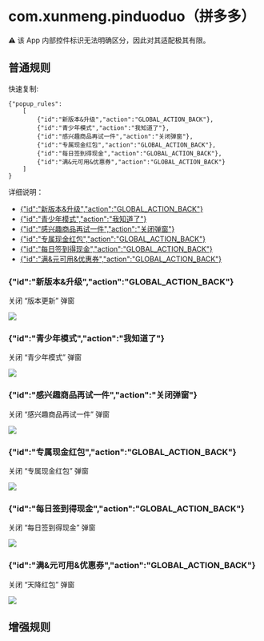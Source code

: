 # com.xunmeng.pinduoduo（拼多多）

⚠ 该 App 内部控件标识无法明确区分，因此对其适配极其有限。

## 普通规则

快速复制:
```
{"popup_rules":
    [
        {"id":"新版本&升级","action":"GLOBAL_ACTION_BACK"},
        {"id":"青少年模式","action":"我知道了"},
        {"id":"感兴趣商品再试一件","action":"关闭弹窗"},
        {"id":"专属现金红包","action":"GLOBAL_ACTION_BACK"},
        {"id":"每日签到得现金","action":"GLOBAL_ACTION_BACK"},
        {"id":"满&元可用&优惠券","action":"GLOBAL_ACTION_BACK"}
    ]
}
```
详细说明：
- [{"id":"新版本&升级","action":"GLOBAL_ACTION_BACK"}](#id新版本升级actionglobal_action_back)
- [{"id":"青少年模式","action":"我知道了"}](#id青少年模式action我知道了)
- [{"id":"感兴趣商品再试一件","action":"关闭弹窗"}](#id感兴趣商品再试一件action关闭弹窗)
- [{"id":"专属现金红包","action":"GLOBAL_ACTION_BACK"}](#id专属现金红包actionglobal_action_back)
- [{"id":"每日签到得现金","action":"GLOBAL_ACTION_BACK"}](#id每日签到得现金actionglobal_action_back)
- [{"id":"满&元可用&优惠券","action":"GLOBAL_ACTION_BACK"}](#id满元可用优惠券actionglobal_action_back)

### {"id":"新版本&升级","action":"GLOBAL_ACTION_BACK"}
关闭 “版本更新” 弹窗

![](./assets/版本更新弹窗.jpg)

### {"id":"青少年模式","action":"我知道了"}
关闭 “青少年模式” 弹窗

![](./assets/青少年模式弹窗.jpg)

### {"id":"感兴趣商品再试一件","action":"关闭弹窗"}
关闭 “感兴趣商品再试一件” 弹窗

![](./assets/感兴趣商品再试一件弹窗.jpg)

### {"id":"专属现金红包","action":"GLOBAL_ACTION_BACK"}
关闭 “专属现金红包” 弹窗

![](./assets/专属现金红包弹窗.jpg)

### {"id":"每日签到得现金","action":"GLOBAL_ACTION_BACK"}
关闭 “每日签到得现金” 弹窗

![](./assets/每日签到得现金弹窗.jpg)

### {"id":"满&元可用&优惠券","action":"GLOBAL_ACTION_BACK"}
关闭 “天降红包” 弹窗

![](./assets/天降红包弹窗.jpg)

## 增强规则

